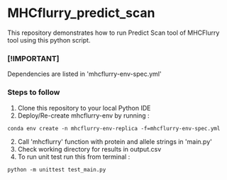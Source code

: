 # MHCflurry_predict_scan
This repository demonstrates how to run Predict Scan tool of MHCFlurry tool using this python script.

### [!IMPORTANT]

Dependencies are listed in 'mhcflurry-env-spec.yml'

### Steps to follow

1. Clone this repository to your local Python IDE
2. Deploy/Re-create mhcflurry-env by running : 
```console
conda env create -n mhcflurry-env-replica -f=mhcflurry-env-spec.yml
```
2. Call 'mhcflurry' function with protein and allele strings in 'main.py'
3.  Check working directory for results in output.csv
4. To run unit test run this from terminal :
```console
python -m unittest test_main.py
```

